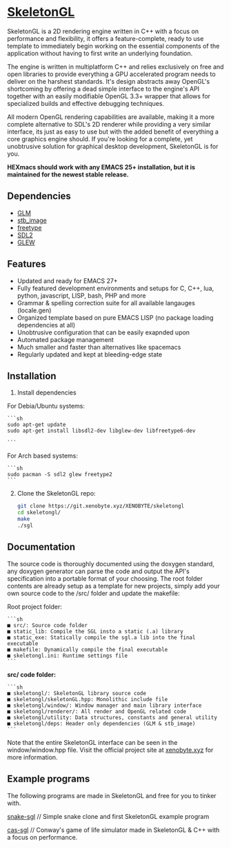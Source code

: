 # [SkeletonGL](https://xenobyte.xyz/projects/?nav=skeletongl)

SkeletonGL is a 2D rendering engine written in C++ with a focus on performance and flexibility, it offers a feature-complete, ready to use template to immediately begin working on the essential components of the application without having to first write an underlying foundation.


The engine is written in multiplatform C++ and relies exclusively on free and open libraries to provide everything a GPU accelerated program needs to deliver on the harshest
standards. It's design abstracts away OpenGL's shortcoming by offering a dead simple interface to the engine's API together with an easily modifiable OpenGL 3.3+ wrapper that allows
for specialized builds and effective debugging techniques.


All modern OpenGL rendering capabilities are available, making it a more complete alternative to SDL's 2D renderer
while providing a very similar interface, its just as easy to use but with the added benefit of everything a core
graphics engine should. If you're looking for a complete, yet unobtrusive solution for graphical desktop development, SkeletonGL is for you.



**HEXmacs should work with any EMACS 25+ installation, but it is maintained for the newest stable release.**

## Dependencies

* [GLM](https://glm.g-truc.net/)
* [stb_image](https://github.com/nothings/stb/blob/master/stb_image.h)
* [freetype](https://www.freetype.org/)
* [SDL2](https://www.libsdl.org/index.php)
* [GLEW](http://glew.sourceforge.net/)

## Features

* Updated and ready for EMACS 27+
* Fully featured development environments and setups for C, C++, lua, python, javascript, LISP, bash, PHP and more
* Grammar & spelling correction suite for all available langauges (locale.gen)
* Organized template based on pure EMACS LISP (no package loading dependencies at all)
* Unobtrusive configuration that can be easily exapnded upon
* Automated package management
* Much smaller and faster than alternatives like spacemacs
* Regularly updated and kept at bleeding-edge state

## Installation

1. Install dependencies

For Debia/Ubuntu systems:


    ```sh
    sudo apt-get update
    sudo apt-get install libsdl2-dev libglew-dev libfreetype6-dev

    ```

For Arch based systems:

    ```sh
    sudo pacman -S sdl2 glew freetype2
    ```
2. Clone the SkeletonGL repo:

    ```sh
    git clone https://git.xenobyte.xyz/XENOBYTE/skeletongl
    cd skeletongl/
    make
    ./sgl
    ```

## Documentation

The source code is thoroughly documented using the doxygen standard, any doxygen generator can parse the code and output the API's specification into a portable format of your choosing.
The root folder contents are already setup as a template for new projects, simply add your own source code to the /src/ folder and update the makefile: 
  
Root project folder:


    ```sh
    ■ src/: Source code folder
    ■ static_lib: Compile the SGL insto a static (.a) library
    ■ static_exe: Statically compile the sgl.a lib into the final executable
    ■ makefile: Dynamically compile the final executable
    ■ skeletongl.ini: Runtime settings file
    ```
    
**src/ code folder:**


    ```sh
    ■ skeletongl/: SkeletonGL library source code
    ■ skeletongl/skeletonGL.hpp: Monolithic include file
    ■ skeletongl/window/: Window manager and main library interface
    ■ skeletongl/renderer/: All render and OpenGL related code
    ■ skeletongl/utility: Data structures, constants and general utility
    ■ skeletongl/deps: Header only dependencies (GLM & stb_image)
    ```

Note that the entire SkeletonGL interface can be seen in the window/window.hpp file.
Visit the official project site at [xenobyte.xyz](https://xenobyte.xyz/projects/?nav=skeletongl) for more information.

## Example programs

The following programs are made in SkeletonGL and free for you to tinker with.

[snake-sgl](https://xenobyte.xyz/projects/?nav=snake-sgl) // Simple snake clone and first SkeletonGL example program

[cas-sgl](https://xenobyte.xyz/projects/?nav=cas-sgl) // Conway's game of life simulator made in SkeletonGL & C++ with a focus on performance.



